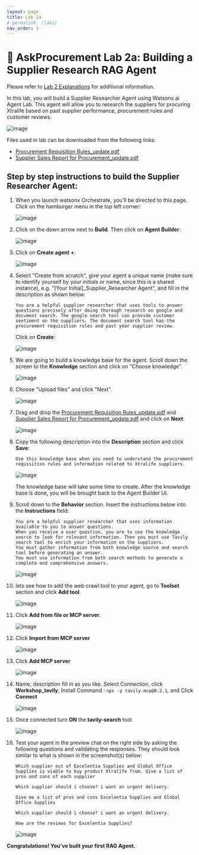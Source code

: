 ```yaml
---
layout: page
title: Lab 2a
# permalink: /lab1/
nav_order: 3
---
```

# 🏦 AskProcurement Lab 2a: Building a Supplier Research RAG Agent

Please refer to [Lab 2 Explanations](../pdfs/Lab%202a-explanation.pdf) for additional information.
    
In this lab, you will build a Supplier Researcher Agent using Watsonx.ai Agent Lab. This agent will allow you to research the suppliers for procuring Xtralife based on past supplier performance, procurement rules and customer reviews.

![image](./imgs/imgs_2a/lab-architecture2a.png)

Files used in lab can be downloaded from the following links:
-  [Procurement Requisition Rules_update.pdf](/Lab_2a_Files/Procurement%20Requisition%20Rules_update.pdf)
- [Supplier Sales Report for Procurement_update.pdf](/Lab_2a_Files/Supplier%20Sales%20Report%20for%20Procurement_update.pdf)
## Step by step instructions to build the Supplier Researcher Agent:

1. When you launch watsonx Orchestrate, you'll be directed to this page. Click on the hamburger menu in the top left corner:

    ![image](./imgs/imgs_2a/step_1.png)

1. Click on the down arrow next to **Build**.  Then click on **Agent Builder**:

    ![image](./imgs/imgs_2a/step_2.png)

1. Click on **Create agent +**:

    ![image](./imgs/imgs_2a/step_3.png)

1. Select "Create from scratch", give your agent a unique name (make sure to identify yourself by your initials or name, since this is a shared instance), e.g. "[Your Initial]_Supplier_Researcher Agent", and fill in the description as shown below: 

    ```
    You are a helpful supplier researcher that uses tools to answer questions precisely after doing thorough research on google and document search. The google search tool can provide customer sentiment on the suppliers. The document search tool has the procurement requisition rules and past year supplier review.
    ```  

    Click on **Create**:

    ![image](./imgs/imgs_2a/step_19.png)

1. We are going to build a knowledge base for the agent. Scroll down the screen to the **Knowledge** section and click on "Choose knowledge".

    ![image](./imgs/imgs_2a/step_5.png)

1. Choose "Upload files" and click "Next".

    ![image](./imgs/imgs_2a/step_6.png)

1. Drag and drop the [Procurement Requisition Rules_update.pdf](/Lab_2a_Files/Procurement%20Requisition%20Rules_update.pdf) and [Supplier Sales Report for Procurement_update.pdf](/Lab_2a_Files/Supplier%20Sales%20Report%20for%20Procurement_update.pdf) and click on **Next**:

    ![image](./imgs/imgs_2a/step_7.png)

1. Copy the following description into the **Description** section and click **Save**:

    ```
    Use this knowledge base when you need to understand the procurement requisition rules and information related to Xtralife suppliers. 
    ```

    ![image](./imgs/imgs_2a/step_8.png)

    The knowledge base will take some time to create. After the knowledge base is done, you will be brought back to the Agent Builder UI.

    <!-- ![image](./imgs/lab-3a/hr_step_kbase.png) -->


1. Scroll down to the **Behavior** section. Insert the instructions below into the **Instructions** field:

    ```
    You are a helpful supplier researcher that uses information available to you to answer questions.
    When you receive a user question, you are to use the knowledge source to look for relevant information. Then you must use Tavily search tool to enrich your information on the suppliers. 
    You must gather information from both knowledge source and search tool before generating an answer.
    You must use information from both search methods to generate a complete and comprehensive answers. 
    ```

    ![image](./imgs/imgs_2a/step_9.png)

1. lets see how to add the web crawl tool to your agent, go to **Toolset** section and click **Add tool**.

     ![image](./imgs/imgs_2a/step_10.png)

1. Click **Add from file or MCP server**.

     ![image](./imgs/imgs_2a/step_11.png)

1. Click **Import from MCP server**

     ![image](./imgs/imgs_2a/step_12.png)

1. Click **Add MCP server**  

     ![image](./imgs/imgs_2a/step_13.png)

1. Name, description fill in as you like. Select Connection, click **Workshop_tavily**, Install Command : ``` npx -y tavily-mcp@0.2.1 ```, and Click **Connect**

     ![image](./imgs/imgs_2a/step_18.png)

1. Once connected turn **ON** the **tavily-search** tool.

    ![image](./imgs/imgs_2a/step_17.png)
    
1. Test your agent in the preview chat on the right side by asking the following questions and validating the responses.  They should look similar to what is shown in the screenshot(s) below:

    ```
    Which supplier out of Excelentia Supplies and Global Office Supplies is viable to buy product Xtralife from. Give a list of pros and cons of each supplier
    ```
    ```
    Which supplier should i choose? i want an urgent delivery.
    ```
    ```
    Give me a list of pros and cons Excelentia Supplies and Global Office Supplies
    ```
    ```
    Which supplier should i choose? i want an urgent delivery.
    ```
    ```
    How are the reviews for Excelentia Supplies?
    ```
    ![image](./imgs/imgs_2a/step_16.png)


**Congratulations! You've built your first RAG Agent.**